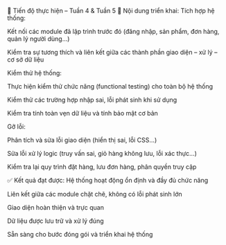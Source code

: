 📅 Tiến độ thực hiện – Tuần 4 & Tuần 5
🔧 Nội dung triển khai:
Tích hợp hệ thống:

Kết nối các module đã lập trình trước đó (đăng nhập, sản phẩm, đơn hàng, quản lý người dùng…)

Kiểm tra sự tương thích và liên kết giữa các thành phần giao diện – xử lý – cơ sở dữ liệu

Kiểm thử hệ thống:

Thực hiện kiểm thử chức năng (functional testing) cho toàn bộ hệ thống

Kiểm thử các trường hợp nhập sai, lỗi phát sinh khi sử dụng

Kiểm tra tính toàn vẹn dữ liệu và tính bảo mật cơ bản

Gỡ lỗi:

Phân tích và sửa lỗi giao diện (hiển thị sai, lỗi CSS…)

Sửa lỗi xử lý logic (truy vấn sai, giỏ hàng không lưu, lỗi xác thực…)

Kiểm tra lại quy trình đặt hàng, lưu đơn hàng, phân quyền truy cập

✅ Kết quả đạt được:
 Hệ thống hoạt động ổn định và đầy đủ chức năng

 Liên kết giữa các module chặt chẽ, không có lỗi phát sinh lớn

 Giao diện hoàn thiện và trực quan

 Dữ liệu được lưu trữ và xử lý đúng

 Sẵn sàng cho bước đóng gói và triển khai hệ thống

